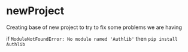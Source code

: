 # newProject
Creating base of new project to try to fix some problems we are having


if `ModuleNotFoundError: No module named 'Authlib'` then `pip install Authlib`